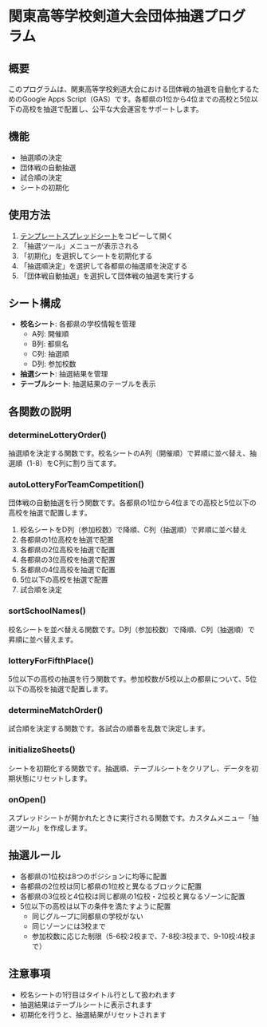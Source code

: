 # 関東高等学校剣道大会団体抽選プログラム

## 概要
このプログラムは、関東高等学校剣道大会における団体戦の抽選を自動化するためのGoogle Apps Script（GAS）です。各都県の1位から4位までの高校と5位以下の高校を抽選で配置し、公平な大会運営をサポートします。

## 機能
- 抽選順の決定
- 団体戦の自動抽選
- 試合順の決定
- シートの初期化

## 使用方法
1. [テンプレートスプレッドシート](https://docs.google.com/spreadsheets/d/1sGLfFybTI5P0fmbMQTrmxd_Wwb_ouXLY7TNxmrwwEtg/copy)をコピーして開く
2. 「抽選ツール」メニューが表示される
3. 「初期化」を選択してシートを初期化する
4. 「抽選順決定」を選択して各都県の抽選順を決定する
5. 「団体戦自動抽選」を選択して団体戦の抽選を実行する

## シート構成
- **校名シート**: 各都県の学校情報を管理
  - A列: 開催順
  - B列: 都県名
  - C列: 抽選順
  - D列: 参加校数
- **抽選シート**: 抽選結果を管理
- **テーブルシート**: 抽選結果のテーブルを表示

## 各関数の説明

### determineLotteryOrder()
抽選順を決定する関数です。校名シートのA列（開催順）で昇順に並べ替え、抽選順（1-8）をC列に割り当てます。

### autoLotteryForTeamCompetition()
団体戦の自動抽選を行う関数です。各都県の1位から4位までの高校と5位以下の高校を抽選で配置します。
1. 校名シートをD列（参加校数）で降順、C列（抽選順）で昇順に並べ替え
2. 各都県の1位高校を抽選で配置
3. 各都県の2位高校を抽選で配置
4. 各都県の3位高校を抽選で配置
5. 各都県の4位高校を抽選で配置
6. 5位以下の高校を抽選で配置
7. 試合順を決定

### sortSchoolNames()
校名シートを並べ替える関数です。D列（参加校数）で降順、C列（抽選順）で昇順に並べ替えます。

### lotteryForFifthPlace()
5位以下の高校の抽選を行う関数です。参加校数が5校以上の都県について、5位以下の高校を抽選で配置します。

### determineMatchOrder()
試合順を決定する関数です。各試合の順番を乱数で決定します。

### initializeSheets()
シートを初期化する関数です。抽選順、テーブルシートをクリアし、データを初期状態にリセットします。

### onOpen()
スプレッドシートが開かれたときに実行される関数です。カスタムメニュー「抽選ツール」を作成します。

## 抽選ルール
- 各都県の1位校は8つのポジションに均等に配置
- 各都県の2位校は同じ都県の1位校と異なるブロックに配置
- 各都県の3位校と4位校は同じ都県の1位校・2位校と異なるゾーンに配置
- 5位以下の高校は以下の条件を満たすように配置
  - 同じグループに同都県の学校がない
  - 同じゾーンには3校まで
  - 参加校数に応じた制限（5-6校:2校まで、7-8校:3校まで、9-10校:4校まで）

## 注意事項
- 校名シートの1行目はタイトル行として扱われます
- 抽選結果はテーブルシートに表示されます
- 初期化を行うと、抽選結果がリセットされます
